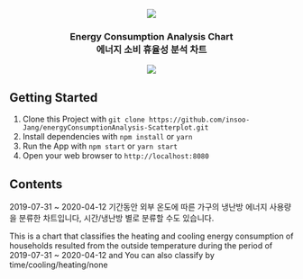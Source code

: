 <p align="center">
  <img src="https://user-images.githubusercontent.com/41278558/122877248-5d98eb00-d371-11eb-93d2-03a972403a45.gif">
</p>
<h3 align="center">
   Energy Consumption Analysis Chart<br>에너지 소비 휴율성 분석 차트
</h3>

<p align="center">
  <a href="https://en.wikipedia.org/wiki/MIT_License"><img src="https://img.shields.io/npm/l/react-design-editor?style=flat-square"></a>
</p>

## Getting Started

1. Clone this Project with `git clone https://github.com/insoo-Jang/energyConsumptionAnalysis-Scatterplot.git`
2. Install dependencies with `npm install` or `yarn`
3. Run the App with `npm start` or  `yarn start`
4. Open your web browser to `http://localhost:8080`

## Contents
 2019-07-31 ~ 2020-04-12 기간동안 외부 온도에 따른 가구의 냉난방 에너지 사용량을 분류한 차트입니다,
시간/냉난방 별로 분류할 수도 있습니다.

This is a chart that classifies the heating and cooling energy consumption of households resulted from the outside temperature during the period of 2019-07-31 ~ 2020-04-12 and You can also classify by time/cooling/heating/none

